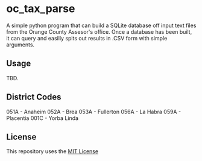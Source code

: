 # oc_tax_parse

A simple python program that can build a SQLite database off input text files from the Orange County Assesor's office. Once a database has been built, it can query and easilly spits out results in .CSV form with simple arguments.


## Usage

TBD.

## District Codes

051A - Anaheim
052A - Brea
053A - Fullerton
056A - La Habra
059A - Placentia
001C - Yorba Linda

## License

This repository uses the [MIT License](https://github.com/Sirusblk/oc_tax_parse/blob/master/LICENSE)
